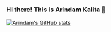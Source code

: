### Hi there! This is Arindam Kalita 👋

[![Arindam's GitHub stats](https://github-readme-stats.vercel.app/api?username=akalita-mms)](https://github.com/akalita-mms/github-readme-stats)



<!--
**akalita-mms/akalita-mms** is a ✨ _special_ ✨ repository because its `README.md` (this file) appears on your GitHub profile.

Here are some ideas to get you started:

- 🔭 I’m currently working on ...
- 🌱 I’m currently learning ...
- 👯 I’m looking to collaborate on ...
- 🤔 I’m looking for help with ...
- 💬 Ask me about ...
- 📫 How to reach me: ...
- 😄 Pronouns: ...
- ⚡ Fun fact: ...
-->
